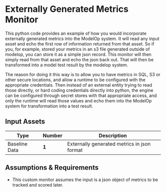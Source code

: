 # Externally Generated Metrics Monitor
This python code provides an example of how you would incorporate externally generated metrics into the ModelOp system.
It will read any input asset and echo the first row of information returned from that asset.  So if you, for example,
stored your metrics in an s3 file generated outside of modelop, you can store it as a simple json record.  This monitor
will then simply read from that asset and echo the json back out.  That will then be transformed into a model test
result by the modelop system.

The reason for doing it this way is to allow you to have metrics in SQL, S3 or other secure locations, and allow a
runtime to be configured with the appropriate credentials.  Then instead of an external entity trying to read those
directly, or hard coding credentials directly into python, the engine can be configured through secret stores with that
appropriate access, and only the runtime will read those values and echo them into the ModelOp system for transformation
into a test result.


## Input Assets

| Type          | Number | Description                                           |
| ------------- | ------ | ----------------------------------------------------- |
| Baseline Data | **1**  | Externally generated metrics in json format           |

## Assumptions & Requirements
 - This custom monitor assumes the input is a json object of metrics to be tracked and scored later.